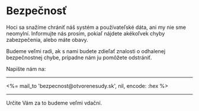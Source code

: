 # Bezpečnosť

Hoci sa snažíme chrániť náš systém a používateľské dáta, ani my nie sme neomylní.
Informujte nás prosím, pokiaľ nájdete akékoľvek chyby zabezpečenia, alebo máte obavy.

Budeme veľmi radi, ak s nami budete zdieľať znalosti o odhalenej bezpečnostnej
chybe, prípadne nám ju pomôžete odstrániť.

Napíšte nám na:

<hr/>

<p class="lead centered">
  <%= mail_to 'bezpecnost@otvorenesudy.sk', nil, encode: :hex %>
</p>

<hr/>

Určite Vám za to budeme veľmi vdační.
